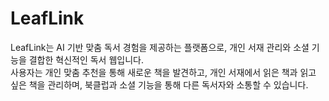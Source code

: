 # LeafLink
LeafLink는 AI 기반 맞춤 독서 경험을 제공하는 플랫폼으로, 개인 서재 관리와 소셜 기능을 결합한 혁신적인 독서 웹입니다.<br>사용자는 개인 맞춤 추천을 통해 새로운 책을 발견하고, 개인 서재에서 읽은 책과 읽고 싶은 책을 관리하며, 북클럽과 소셜 기능을 통해 다른 독서자와 소통할 수 있습니다.
